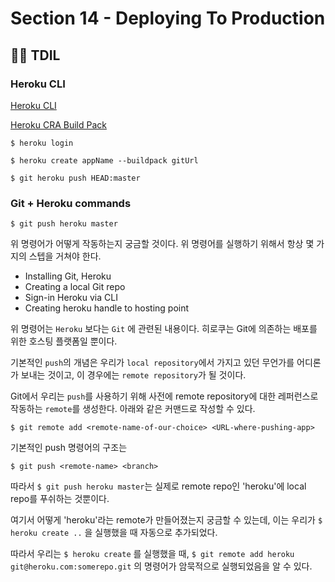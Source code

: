 # Section 14 - Deploying To Production

## :raising_hand_man: TDIL

### Heroku CLI

[Heroku CLI](https://devcenter.heroku.com/articles/heroku-cli)

[Heroku CRA Build Pack](https://github.com/mars/create-react-app-buildpack)

```console
$ heroku login

$ heroku create appName --buildpack gitUrl

$ git heroku push HEAD:master
```

### Git + Heroku commands

```console
$ git push heroku master
```

위 명령어가 어떻게 작동하는지 궁금할 것이다. 위 명령어를 실행하기 위해서 항상 몇 가지의 스텝을 거쳐야 한다.

- Installing Git, Heroku
- Creating a local Git repo
- Sign-in Heroku via CLI
- Creating heroku handle to hosting point

위 명령어는 `Heroku` 보다는 `Git` 에 관련된 내용이다. 히로쿠는 Git에 의존하는 배포를 위한 호스팅 플랫폼일 뿐이다.

기본적인 `push`의 개념은 우리가 `local repository`에서 가지고 있던 무언가를 어디론가 보내는 것이고, 이 경우에는 `remote repository`가 될 것이다.

Git에서 우리는 `push`를 사용하기 위해 사전에 remote repository에 대한 레퍼런스로 작동하는 `remote`를 생성한다. 아래와 같은 커맨드로 작성할 수 있다.

```console
$ git remote add <remote-name-of-our-choice> <URL-where-pushing-app>
```

기본적인 push 명령어의 구조는

```console
$ git push <remote-name> <branch>
```

따라서 `$ git push heroku master`는 실제로 remote repo인 'heroku'에 local repo를 푸쉬하는 것뿐이다.

여기서 어떻게 'heroku'라는 remote가 만들어졌는지 궁금할 수 있는데, 이는 우리가 `$ heroku create ..` 을 실행했을 때 자동으로 추가되었다.

따라서 우리는 `$ heroku create` 를 실행했을 때, `$ git remote add heroku git@heroku.com:somerepo.git` 의 명령어가 암묵적으로 실행되었음을 알 수 있다.
